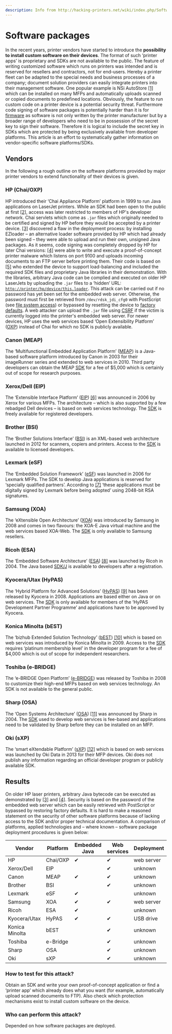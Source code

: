 ```yaml
---
description: Info from http://hacking-printers.net/wiki/index.php/Software_packages
---
```


# Software packages

In the recent years, printer vendors have started to introduce the **possibility to install custom software on their devices**. The format of such ‘printer apps’ is proprietary and SDKs are not available to the public. The feature of writing customized software which runs on printers was intended and is reserved for resellers and contractors, not for end-users. Hereby a printer fleet can be adapted to the special needs and business processes of a company; document solution providers can easily integrate printers into their management software. One popular example is NSi AutoStore [\[1\]](http://hacking-printers.net/wiki/index.php/Software\_packages#cite\_note-1) which can be installed on many MFPs and automatically uploads scanned or copied documents to predefined locations. Obviously, the feature to run custom code on a printer device is a potential security threat. Furthermore code signing of software packages is potentially harder than it is for [firmware](http://hacking-printers.net/wiki/index.php/Firmware\_updates) as software is not only written by the printer manufacturer but by a broader range of developers who need to be in possession of the secret key to sign their software. Therefore it is logical to include the secret key in SDKs which are protected by being exclusively available from developer platforms. This article is an effort to systematically gather information on vendor-specific software platforms/SDKs.

## Vendors

In the following a rough outline on the software platforms provided by major printer vendors to extend functionality of their devices is given.

### HP (Chai/OXP)

HP introduced their ‘Chai Appliance Platform’ platform in 1999 to run Java applications on LaserJet printers. While an SDK had been open to the public at first [\[2\]](http://hacking-printers.net/wiki/index.php/Software\_packages#cite\_note-2), access was later restricted to members of HP's developer network. Chai servlets which come as `.jar` files which originally needed to be certified and signed by HP before they would be accepted by a printer device. [\[3\]](http://hacking-printers.net/wiki/index.php/Software\_packages#cite\_note-phenoelit2002embedded-3) discovered a flaw in the deployment process: by installing EZloader – an alternative loader software provided by HP which had already been signed – they were able to upload and run their own, unsigned Java packages. As it seems, code signing was completely dropped by HP for later Chai versions: [\[4\]](http://hacking-printers.net/wiki/index.php/Software\_packages#cite\_note-mueller2016printers-4) were able to write and execute a proof-of-concept printer malware which listens on port 9100 and uploads incoming documents to an FTP server before printing them. Their code is based on [\[5\]](http://hacking-printers.net/wiki/index.php/Software\_packages#cite\_note-5) who extended the device to support load-balancing and included the required SDK files and proprietary Java libraries in their demonstration. With the libraries, arbitrary Java code can be complied and executed on older HP LaserJets by uploading the `.jar` files to a ‘hidden’ URL: [`http://printer/hp/device/this.loader`](http://printer/hp/device/this.loader). This attack can be carried out if no password has yet been set for the embedded web server. Otherwise, the password must first be retrieved from `/dev/rdsk_jdi_cfg0` with PostScript (see [file system access](http://hacking-printers.net/wiki/index.php/File\_system\_access)) or bypassed by resetting the device to [factory defaults](http://hacking-printers.net/wiki/index.php/Factory\_defaults). A web attacker can upload the `.jar` file using [CSRF](https://en.wikipedia.org/wiki/Cross-site\_request\_forgery) if the victim is currently logged into the printer's embedded web server. For newer devices, HP uses the web services based ‘Open Extensibility Platform’ ([OXP](https://developers.hp.com/oxp/)) instead of Chai for which no SDK is publicly available.

### Canon (MEAP)

The ‘Multifunctional Embedded Application Platform’ ([MEAP](http://www.developersupport.canon.com/faq/335#t335n18)) is a Java-based software platform introduced by Canon in 2003 for their imageRunner series and extended to web services in 2010. Third party developers can obtain the MEAP [SDK](http://developersupport.canon.com/content/meap-sdk-0) for a fee of $5,000 which is certainly out of scope for research purposes.

### Xerox/Dell (EIP)

The ‘Extensible Interface Platform’ ([EIP](http://www.office.xerox.com/eip/enus.html)) [\[6\]](http://hacking-printers.net/wiki/index.php/Software\_packages#cite\_note-6) was announced in 2006 by Xerox for various MFPs. The architecture – which is also supported by a few rebadged Dell devices – is based on web services technology. The [SDK](http://www.office.xerox.com/eip/enus.html) is freely available for registered developers.

### Brother (BSI)

The ‘Brother Solutions Interface’ ([BSI](https://www.brother-usa.com/lp/civ/bsi.aspx)) is an XML-based web architecture launched in 2012 for scanners, copiers and printers. Access to the [SDK](https://www.brother-usa.com/lp/civ/home.aspx) is available to licensed developers.

### Lexmark (eSF)

The ‘Embedded Solution Framework’ ([eSF](http://www.lexmark-emea.com/usa/BSD\_solution\_catalouge.pdf)) was launched in 2006 for Lexmark MFPs. The SDK to develop Java applications is reserved for ‘specially qualified partners’. According to [\[7\]](http://hacking-printers.net/wiki/index.php/Software\_packages#cite\_note-7) ‘these applications must be digitally signed by Lexmark before being adopted’ using 2048-bit RSA signatures.

### Samsung (XOA)

The ‘eXtensible Open Architecture’ ([XOA](http://samsungprintingsolutions.com/2015/02/can-samsungs-extensible-open-architecture-xoa/)) was introduced by Samsung in 2008 and comes in two flavours: the XOA-E Java virtual machine and the web services based XOA-Web. The [SDK](http://xoapartnerportal.com) is only available to Samsung resellers.

### Ricoh (ESA)

The ‘Embedded Software Architecture’ ([ESA](https://www.ricoh.com/esa/)) [\[8\]](http://hacking-printers.net/wiki/index.php/Software\_packages#cite\_note-8) was launched by Ricoh in 2004. The Java based [SDK/J](http://www.ricoh-developer.com/content/device-sdk-type-j-sdkj-overview) is available to developers after a registration.

### Kyocera/Utax (HyPAS)

The ‘Hybrid Platform for Advanced Solutions’ ([HyPAS](http://usa.kyoceradocumentsolutions.com/americas/jsp/Kyocera/hypas\_overview.jsp)) [\[9\]](http://hacking-printers.net/wiki/index.php/Software\_packages#cite\_note-9) has been released by Kyocera in 2008. Applications are based either on Java or on web services. The [SDK](https://www.kyoceradocumentsolutions.eu/index/document\_solutions/HyPAS/hypas\_developer\_partner.html) is only available for members of the ‘HyPAS Development Partner Programme’ and applications have to be approved by Kyocera.

### Konica Minolta (bEST)

The ‘bizhub Extended Solution Technology’ ([bEST](https://best.kmbs.us)) [\[10\]](http://hacking-printers.net/wiki/index.php/Software\_packages#cite\_note-10) which is based on web services was introduced by Konica Minolta in 2009. Access to the [SDK](https://best.kmbs.us/pages/levels.php) requires ‘platinum membership level’ in the developer program for a fee of $4,000 which is out of scope for independent researchers.

### Toshiba (e-BRIDGE)

The ‘e-BRIDGE Open Platform’ ([e-BRIDGE](http://www.estudio.com.sg/solutions\_ebridge.aspx)) was released by Toshiba in 2008 to customize their high-end MFPs based on web services technology. An SDK is not available to the general public.

### Sharp (OSA)

The ‘Open Systems Architecture’ ([OSA](http://siica.sharpusa.com/Document-Systems/Sharp-OSA)) [\[11\]](http://hacking-printers.net/wiki/index.php/Software\_packages#cite\_note-11) was announced by Sharp in 2004. The [SDK](http://sharp-partners.com/us/PartnerPrograms/DeveloperProgram/tabid/722/Default.aspx) used to develop web services is fee-based and applications need to be validated by Sharp before they can be installed on an MFP.

### Oki (sXP)

The ‘smart eXtendable Platform’ ([sXP](http://www.oki.com/en/press/2014/09/z14053e.html)) [\[12\]](http://hacking-printers.net/wiki/index.php/Software\_packages#cite\_note-12) which is based on web services was launched by Oki Data in 2013 for their MFP devices. Oki does not publish any information regarding an official developer program or publicly available SDK.

## Results

On older HP laser printers, arbitrary Java bytecode can be executed as demonstrated by [\[3\]](http://hacking-printers.net/wiki/index.php/Software\_packages#cite\_note-phenoelit2002embedded-3) and [\[4\]](http://hacking-printers.net/wiki/index.php/Software\_packages#cite\_note-mueller2016printers-4). Security is based on the password of the embedded web server which can be easily retrieved with PostScript or bypassed by restoring factory defaults. It is hard to make a reasoned statement on the security of other software platforms because of lacking access to the SDK and/or proper technical documentation. A comparison of platforms, applied technologies and – where known – software package deployment procedures is given below:

| Vendor         | Platform | Embedded Java | Web services | Deployment |
| -------------- | -------- | ------------- | ------------ | ---------- |
| HP             | Chai/OXP | ✔             | ✔            | web server |
| Xerox/Dell     | EIP      |               | ✔            | unknown    |
| Canon          | MEAP     | ✔             | ✔            | unknown    |
| Brother        | BSI      |               | ✔            | unknown    |
| Lexmark        | eSF      | ✔             |              | unknown    |
| Samsung        | XOA      | ✔             | ✔            | web server |
| Ricoh          | ESA      | ✔             |              | unknown    |
| Kyocera/Utax   | HyPAS    | ✔             | ✔            | USB drive  |
| Konica Minolta | bEST     |               | ✔            | unknown    |
| Toshiba        | e-Bridge |               | ✔            | unknown    |
| Sharp          | OSA      |               | ✔            | unknown    |
| Oki            | sXP      |               | ✔            | unknown    |

### **How to test for this attack?**

Obtain an SDK and write your own proof-of-concept application or find a ‘printer app’ which already does what you want (for example, automatically upload scanned documents to FTP). Also check which protection mechanisms exist to install custom software on the device.

### **Who can perform this attack?**

Depended on how software packages are deployed.
